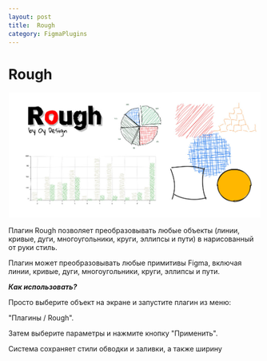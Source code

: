 ```yaml
---
layout: post
title:  Rough
category: FigmaPlugins
---
```


# Rough

![](/image/figma/85823916238443.png)

Плагин Rough позволяет преобразовывать любые объекты (линии, кривые, дуги, многоугольники, круги, эллипсы и пути) в нарисованный от руки стиль.

Плагин может преобразовывать любые примитивы Figma, включая линии, кривые, дуги, многоугольники, круги, эллипсы и пути.

***Как использовать?***

Просто выберите объект на экране и запустите плагин из меню:

"Плагины / Rough". 

Затем выберите параметры и нажмите кнопку "Применить".

Система сохраняет стили обводки и заливки, а также ширину